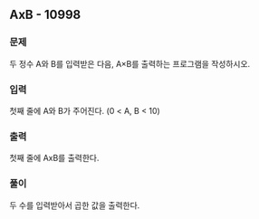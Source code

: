 ## AxB - 10998

### 문제

두 정수 A와 B를 입력받은 다음, A×B를 출력하는 프로그램을 작성하시오.

### 입력

첫째 줄에 A와 B가 주어진다. (0 < A, B < 10)

### 출력

첫째 줄에 AxB를 출력한다.

### 풀이

두 수를 입력받아서 곱한 값을 출력한다.
